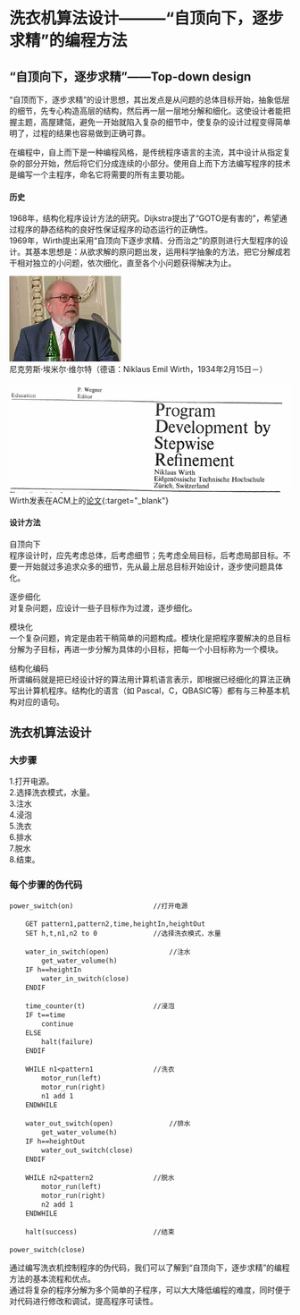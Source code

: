 # 洗衣机算法设计———“自顶向下，逐步求精”的编程方法

## “自顶向下，逐步求精”——Top-down design

“自顶而下，逐步求精”的设计思想，其出发点是从问题的总体目标开始，抽象低层的细节，先专心构造高层的结构，然后再一层一层地分解和细化。这使设计者能把握主题，高屋建瓴，避免一开始就陷入复杂的细节中，使复杂的设计过程变得简单明了，过程的结果也容易做到正确可靠。<br/>


在编程中，自上而下是一种编程风格，是传统程序语言的主流，其中设计从指定复杂的部分开始，然后将它们分成连续的小部分。使用自上而下方法编写程序的技术是编写一个主程序，命名它将需要的所有主要功能。<br/>

#### 历史

1968年，结构化程序设计方法的研究。Dijkstra提出了“GOTO是有害的”，希望通过程序的静态结构的良好性保证程序的动态运行的正确性。<br/>
1969年，Wirth提出采用“自顶向下逐步求精、分而治之”的原则进行大型程序的设计。其基本思想是：从欲求解的原问题出发，运用科学抽象的方法，把它分解成若干相对独立的小问题，依次细化，直至各个小问题获得解决为止。<br/>

![](images/lab09/Wirth.jpg)<br/>
尼克劳斯·埃米尔·维尔特（德语：Niklaus Emil Wirth，1934年2月15日－）<br/>

![](images/lab09/ACM.png)<br/>
Wirth发表在ACM上的[论文](https://dl.acm.org/citation.cfm?id=362575.362577&coll=ACM&dl=ACM){:target="_blank"}

#### 设计方法

自顶向下<br/>
程序设计时，应先考虑总体，后考虑细节；先考虑全局目标，后考虑局部目标。不要一开始就过多追求众多的细节，先从最上层总目标开始设计，逐步使问题具体化。<br/>

逐步细化<br/>
对复杂问题，应设计一些子目标作为过渡，逐步细化。<br/>

模块化<br/>
一个复杂问题，肯定是由若干稍简单的问题构成。模块化是把程序要解决的总目标分解为子目标，再进一步分解为具体的小目标，把每一个小目标称为一个模块。<br/>

结构化编码<br/>
所谓编码就是把已经设计好的算法用计算机语言表示，即根据已经细化的算法正确写出计算机程序。结构化的语言（如 Pascal，C，QBASIC等）都有与三种基本机构对应的语句。<br/>

## 洗衣机算法设计

### 大步骤

1.打开电源。<br/>
2.选择洗衣模式，水量。<br/>
3.注水<br/>
4.浸泡<br/>
5.洗衣<br/>
6.排水<br/>
7.脱水<br/>
8.结束。<br/>

### 每个步骤的伪代码

	power_switch(on)					//打开电源

		GET pattern1,pattern2,time,heightIn,heightOut		
		SET h,t,n1,n2 to 0				//选择洗衣模式，水量
		
		water_in_switch(open)				//注水
			get_water_volume(h)
		IF h==heightIn
			water_in_switch(close)
		ENDIF
		
		time_counter(t)					//浸泡
		IF t==time
			continue
		ELSE 
			halt(failure)
		ENDIF

		WHILE n1<pattern1				//洗衣
			motor_run(left)
			motor_run(right)
			n1 add 1
		ENDWHILE

		water_out_switch(open)				//排水
			get_water_volume(h)
		IF h==heightOut
			water_out_switch(close)
		ENDIF

		WHILE n2<pattern2				//脱水
			motor_run(left)
			motor_run(right)
			n2 add 1
		ENDWHILE

		halt(success)					//结束

	power_switch(close)

通过编写洗衣机控制程序的伪代码，我们可以了解到“自顶向下，逐步求精”的编程方法的基本流程和优点。<br/>
通过将复杂的程序分解为多个简单的子程序，可以大大降低编程的难度，同时便于对代码进行修改和调试，提高程序可读性。<br/>
